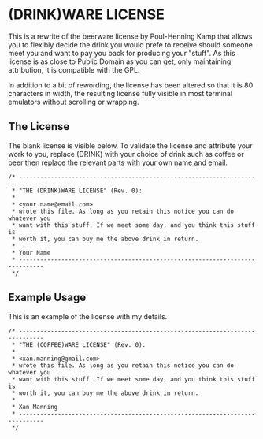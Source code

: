 (DRINK)WARE LICENSE
===================

This is a rewrite of the beerware license by Poul-Henning Kamp that allows you to flexibly decide the drink you would prefe to receive should someone meet you and want to pay you back for producing your "stuff". As this license is as close to Public Domain as you can get, only maintaining attribution, it is compatible with the GPL.

In addition to a bit of rewording, the license has been altered so that it is 80 characters in width, the resulting license fully visible in most terminal emulators without scrolling or wrapping.


The License
-----------

The blank license is visible below. To validate the license and attribute your work to you, replace (DRINK) with your choice of drink such as coffee or beer then replace the relevant parts with your own name and email.


	/* -----------------------------------------------------------------------------
	 * "THE (DRINK)WARE LICENSE" (Rev. 0):
	 * 
	 * <your.name@email.com> 
	 * wrote this file. As long as you retain this notice you can do whatever you
	 * want with this stuff. If we meet some day, and you think this stuff is
	 * worth it, you can buy me the above drink in return.
	 *
	 * Your Name
	 * ----------------------------------------------------------------------------- 
	 */


Example Usage
-------------

This is an example of the license with my details.


	/* -----------------------------------------------------------------------------
	 * "THE (COFFEE)WARE LICENSE" (Rev. 0):
	 * 
	 * <xan.manning@gmail.com> 
	 * wrote this file. As long as you retain this notice you can do whatever you
	 * want with this stuff. If we meet some day, and you think this stuff is
	 * worth it, you can buy me the above drink in return.
	 *
	 * Xan Manning
	 * ----------------------------------------------------------------------------- 
	 */
